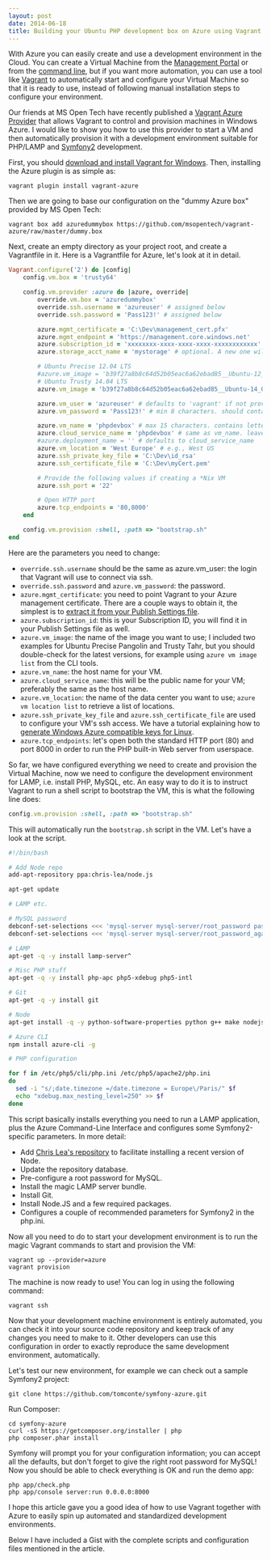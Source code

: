 ```yaml
---
layout: post
date: 2014-06-18
title: Building your Ubuntu PHP development box on Azure using Vagrant
---
```


With Azure you can easily create and use a development environment in the Cloud. You can create a Virtual Machine from the [Management Portal](https://manage.windowsazure.com/) or from the [command line](http://azure.microsoft.com/en-us/documentation/articles/xplat-cli/), but if you want more automation, you can use a tool like [Vagrant](http://www.vagrantup.com/) to automatically start and configure your Virtual Machine so that it is ready to use, instead of following manual installation steps to configure your environment.

Our friends at MS Open Tech have recently published a [Vagrant Azure Provider](https://github.com/MSOpenTech/Vagrant-Azure) that allows Vagrant to control and provision machines in Windows Azure. I would like to show you how to use this provider to start a VM and then automatically provision it with a development environment suitable for PHP/LAMP and [Symfony2](http://symfony.com/) development.

First, you should [download and install Vagrant for Windows](http://www.vagrantup.com/downloads.html). Then, installing the Azure plugin is as simple as:

	vagrant plugin install vagrant-azure

Then we are going to base our configuration on the "dummy Azure box" provided by MS Open Tech:

	vagrant box add azuredummybox https://github.com/msopentech/vagrant-azure/raw/master/dummy.box

Next, create an empty directory as your project root, and create a Vagrantfile in it. Here is a Vagrantfile for Azure, let's look at it in detail.

~~~ruby
Vagrant.configure('2') do |config|
    config.vm.box = 'trusty64'

    config.vm.provider :azure do |azure, override|
        override.vm.box = 'azuredummybox'
        override.ssh.username = 'azureuser' # assigned below
        override.ssh.password = 'Pass123!' # assigned below

        azure.mgmt_certificate = 'C:\Dev\management_cert.pfx'
        azure.mgmt_endpoint = 'https://management.core.windows.net'
        azure.subscription_id = 'xxxxxxxx-xxxx-xxxx-xxxx-xxxxxxxxxxxx'
        azure.storage_acct_name = 'mystorage' # optional. A new one will be generated if not provided.

        # Ubuntu Precise 12.04 LTS
        #azure.vm_image = 'b39f27a8b8c64d52b05eac6a62ebad85__Ubuntu-12_04_4-LTS-amd64-server-20140428-en-us-30GB'
        # Ubuntu Trusty 14.04 LTS
        azure.vm_image = 'b39f27a8b8c64d52b05eac6a62ebad85__Ubuntu-14_04-LTS-amd64-server-20140416.1-en-us-30GB'

        azure.vm_user = 'azureuser' # defaults to 'vagrant' if not provided
        azure.vm_password = 'Pass123!' # min 8 characters. should contain a lower case letter, an uppercase letter, a number and a special character

        azure.vm_name = 'phpdevbox' # max 15 characters. contains letters, number and hyphens. can start with letters and can end with letters and numbers
        azure.cloud_service_name = 'phpdevbox' # same as vm_name. leave blank to auto-generate
        #azure.deployment_name = '' # defaults to cloud_service_name
        azure.vm_location = 'West Europe' # e.g., West US
        azure.ssh_private_key_file = 'C:\Dev\id_rsa'
        azure.ssh_certificate_file = 'C:\Dev\myCert.pem'

        # Provide the following values if creating a *Nix VM
        azure.ssh_port = '22'

        # Open HTTP port
        azure.tcp_endpoints = '80,8000'
    end

    config.vm.provision :shell, :path => "bootstrap.sh"
end
~~~

Here are the parameters you need to change:

- `override.ssh.username` should be the same as azure.vm_user: the login that Vagrant will use to connect via ssh.
- `override.ssh.password` and `azure.vm_password`: the password.
- `azure.mgmt_certificate`: you need to point Vagrant to your Azure management certificate. There are a couple ways to obtain it, the simplest is to [extract it from your Publish Settings file](https://github.com/Azure/azure-content/blob/master/articles/linux-create-management-cert.md).
- `azure.subscription_id`: this is your Subscription ID, you will find it in your Publish Settings file as well.
- `azure.vm_image`: the name of the image you want to use; I included two examples for Ubuntu Precise Pangolin and Trusty Tahr, but you should double-check for the latest versions, for example using `azure vm image list` from the CLI tools.
- `azure.vm_name`: the host name for your VM.
- `azure.cloud_service_name`: this will be the public name for your VM; preferably the same as the host name.
- `azure.vm_location`: the name of the data center you want to use; `azure vm location list` to retrieve a list of locations.
- `azure.ssh_private_key_file` and `azure.ssh_certificate_file` are used to configure your VM's ssh access. We have a tutorial explaining how to [generate Windows Azure compatible keys for Linux](http://azure.microsoft.com/en-us/documentation/articles/linux-use-ssh-key/).
- `azure.tcp_endpoints`: let's open both the standard HTTP port (80) and port 8000 in order to run the PHP built-in Web server from userspace.

So far, we have configured everything we need to create and provision the Virtual Machine, now we need to configure the development environment for LAMP, i.e. install PHP, MySQL, etc. An easy way to do it is to instruct Vagrant to run a shell script to bootstrap the VM, this is what the following line does:

~~~ruby
config.vm.provision :shell, :path => "bootstrap.sh"
~~~

This will automatically run the `bootstrap.sh` script in the VM. Let's have a look at the script.

~~~bash
#!/bin/bash

# Add Node repo
add-apt-repository ppa:chris-lea/node.js

apt-get update

# LAMP etc.

# MySQL password
debconf-set-selections <<< 'mysql-server mysql-server/root_password password Pass123!'
debconf-set-selections <<< 'mysql-server mysql-server/root_password_again password Pass123!'

# LAMP
apt-get -q -y install lamp-server^

# Misc PHP stuff
apt-get -q -y install php-apc php5-xdebug php5-intl

# Git
apt-get -q -y install git

# Node
apt-get install -q -y python-software-properties python g++ make nodejs

# Azure CLI
npm install azure-cli -g

# PHP configuration

for f in /etc/php5/cli/php.ini /etc/php5/apache2/php.ini
do
  sed -i "s/;date.timezone =/date.timezone = Europe\/Paris/" $f
  echo "xdebug.max_nesting_level=250" >> $f
done
~~~

This script basically installs everything you need to run a LAMP application, plus the Azure Command-Line Interface and configures some Symfony2-specific parameters. In more detail:

- Add [Chris Lea's repository](https://chrislea.com/2013/03/15/upgrading-from-node-js-0-8-x-to-0-10-0-from-my-ppa/) to facilitate installing a recent version of Node.
- Update the repository database.
- Pre-configure a root password for MySQL.
- Install the magic LAMP server bundle.
- Install Git.
- Install Node.JS and a few required packages.
- Configures a couple of recommended parameters for Symfony2 in the php.ini.

Now all you need to do to start your development environment is to run the magic Vagrant commands to start and provision the VM:

~~~
vagrant up --provider=azure
vagrant provision
~~~

The machine is now ready to use! You can log in using the following command:

~~~
vagrant ssh
~~~

Now that your development machine environment is entirely automated, you can check it into your source code repository and keep track of any changes you need to make to it. Other developers can use this configuration in order to exactly reproduce the same development environment, automatically.

Let's test our new environment, for example we can check out a sample Symfony2 project:

~~~
git clone https://github.com/tomconte/symfony-azure.git
~~~

Run Composer:

~~~
cd symfony-azure
curl -sS https://getcomposer.org/installer | php
php composer.phar install
~~~

Symfony will prompt you for your configuration information; you can accept all the defaults, but don't forget to give the right root password for MySQL! Now you should be able to check everything is OK and run the demo app:

~~~
php app/check.php
php app/console server:run 0.0.0.0:8000
~~~

I hope this article gave you a good idea of how to use Vagrant together with Azure to easily spin up automated and standardized development environments.

Below I have included a Gist with the complete scripts and configuration files mentioned in the article.

<script src="https://gist.github.com/tomconte/e7032f265b0b3124a7ce.js">
</script>
